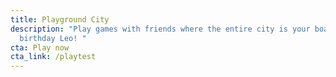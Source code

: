 ```yaml
---
title: Playground City
description: "Play games with friends where the entire city is your board. Happy
  birthday Leo! "
cta: Play now
cta_link: /playtest
---
```

